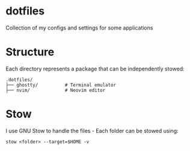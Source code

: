# dotfiles

Collection of my configs and settings for some applications

# Structure

Each directory represents a package that can be independently stowed:

```
.dotfiles/
├── ghostty/          # Terminal emulator
├── nvim/             # Neovim editor
```

# Stow

I use GNU Stow to handle the files - Each folder can be stowed using:

```
stow <folder> --target=$HOME -v
```
